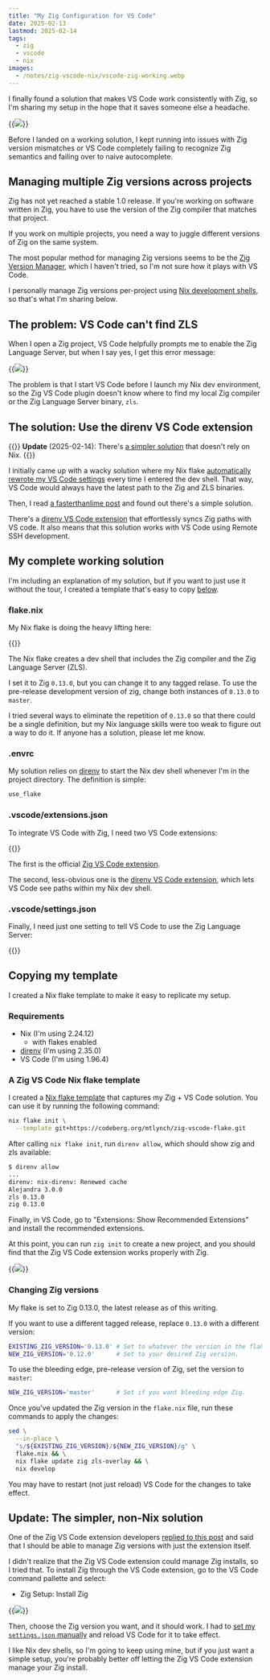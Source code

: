 ```yaml
---
title: "My Zig Configuration for VS Code"
date: 2025-02-13
lastmod: 2025-02-14
tags:
  - zig
  - vscode
  - nix
images:
  - /notes/zig-vscode-nix/vscode-zig-working.webp
---
```


I finally found a solution that makes VS Code work consistently with Zig, so I'm sharing my setup in the hope that it saves someone else a headache.

{{<img src="vscode-zig-working.webp" has-border="true" max-width="700px" caption="Zig extension for VS Code working correctly">}}

Before I landed on a working solution, I kept running into issues with Zig version mismatches or VS Code completely failing to recognize Zig semantics and failing over to naive autocomplete.

## Managing multiple Zig versions across projects

Zig has not yet reached a stable 1.0 release. If you're working on software written in Zig, you have to use the version of the Zig compiler that matches that project.

If you work on multiple projects, you need a way to juggle different versions of Zig on the same system.

The most popular method for managing Zig versions seems to be the [Zig Version Manager](https://www.zvm.app/), which I haven't tried, so I'm not sure how it plays with VS Code.

I personally manage Zig versions per-project using [Nix development shells](/notes/nix-dev-environment/), so that's what I'm sharing below.

## The problem: VS Code can't find ZLS

When I open a Zig project, VS Code helpfully prompts me to enable the Zig Language Server, but when I say yes, I get this error message:

{{<img src="zls-fail.webp" has-border="true" caption="ZLS install fails">}}

The problem is that I start VS Code before I launch my Nix dev environment, so the Zig VS Code plugin doesn't know where to find my local Zig compiler or the Zig Language Server binary, `zls`.

## The solution: Use the direnv VS Code extension

{{<notice type="info">}}
**Update** (2025-02-14): There's [a simpler solution](#update-the-simpler-non-nix-solution) that doesn't rely on Nix.
{{</notice>}}

I initially came up with a wacky solution where my Nix flake [automatically rewrote my VS Code settings](https://codeberg.org/mtlynch/zig-vscode-nix-example/src/branch/03-dynamic-paths/flake.nix#L49-L69) every time I entered the dev shell. That way, VS Code would always have the latest path to the Zig and ZLS binaries.

Then, I read [a fasterthanlime post](https://fasterthanli.me/series/building-a-rust-service-with-nix/part-10#setting-up-direnv-in-vscode) and found out there's a simple solution.

There's a [direnv VS Code extension](https://marketplace.visualstudio.com/items?itemName=mkhl.direnv) that effortlessly syncs Zig paths with VS code. It also means that this solution works with VS Code using Remote SSH development.

## My complete working solution

I'm including an explanation of my solution, but if you want to just use it without the tour, I created a template that's easy to copy [below](#copying-my-template).

### flake.nix

My Nix flake is doing the heavy lifting here:

{{<inline-file filename="flake.nix" language="nix">}}

The Nix flake creates a dev shell that includes the Zig compiler and the Zig Language Server (ZLS).

I set it to Zig `0.13.0`, but you can change it to any tagged relase. To use the pre-release development version of zig, change both instances of `0.13.0` to `master`.

I tried several ways to eliminate the repetition of `0.13.0` so that there could be a single definition, but my Nix language skills were too weak to figure out a way to do it. If anyone has a solution, please let me know.

### .envrc

My solution relies on [direnv](https://direnv.net/) to start the Nix dev shell whenever I'm in the project directory. The definition is simple:

```bash
use_flake
```

### .vscode/extensions.json

To integrate VS Code with Zig, I need two VS Code extensions:

{{<inline-file filename="extensions.json" language="json">}}

The first is the official [Zig VS Code extension](https://marketplace.visualstudio.com/items?itemName=ziglang.vscode-zig).

The second, less-obvious one is the [direnv VS Code extension](https://marketplace.visualstudio.com/items?itemName=mkhl.direnv), which lets VS Code see paths within my Nix dev shell.

### .vscode/settings.json

Finally, I need just one setting to tell VS Code to use the Zig Language Server:

{{<inline-file filename="settings.json" language="json">}}

## Copying my template

I created a Nix flake template to make it easy to replicate my setup.

### Requirements

- Nix (I'm using 2.24.12)
  - with flakes enabled
- [direnv](https://direnv.net/) (I'm using 2.35.0)
- VS Code (I'm using 1.96.4)

### A Zig VS Code Nix flake template

I created a [Nix flake template](https://codeberg.org/mtlynch/zig-vscode-flake) that captures my Zig + VS Code solution. You can use it by running the following command:

```bash
nix flake init \
  --template git+https://codeberg.org/mtlynch/zig-vscode-flake.git
```

After calling `nix flake init`, run `direnv allow`, which should show zig and zls available:

```bash
$ direnv allow
...
direnv: nix-direnv: Renewed cache
Alejandra 3.0.0
zls 0.13.0
zig 0.13.0
```

Finally, in VS Code, go to "Extensions: Show Recommended Extensions" and install the recommended extensions.

At this point, you can run `zig init` to create a new project, and you should find that the Zig VS Code extension works properly with Zig.

{{<img src="vscode-zig-working.webp" has-border="true" max-width="700px" caption="If everything works, you should see language overlays in `src/main.zig`, and you should be able to jump to Zig library definitions.">}}

### Changing Zig versions

My flake is set to Zig 0.13.0, the latest release as of this writing.

If you want to use a different tagged release, replace `0.13.0` with a different version:

```bash
EXISTING_ZIG_VERSION='0.13.0' # Set to whatever the version in the flake.nix is.
NEW_ZIG_VERSION='0.12.0'      # Set to your desired Zig version.
```

To use the bleeding edge, pre-release version of Zig, set the version to `master`:

```bash
NEW_ZIG_VERSION='master'      # Set if you want bleeding edge Zig.
```

Once you've updated the Zig version in the `flake.nix` file, run these commands to apply the changes:

```bash
sed \
  --in-place \
  "s/${EXISTING_ZIG_VERSION}/${NEW_ZIG_VERSION}/g" \
  flake.nix && \
  nix flake update zig zls-overlay && \
  nix develop
```

You may have to restart (not just reload) VS Code for the changes to take effect.

## Update: The simpler, non-Nix solution

One of the Zig VS Code extension developers [replied to this post](https://ziggit.dev/t/my-zig-vs-code-setup-for-multiple-zig-versions/8548/4?u=mtlynch) and said that I should be able to manage Zig versions with just the extension itself.

I didn't realize that the Zig VS Code extension could manage Zig installs, so I tried that. To install Zig through the VS Code extension, go to the VS Code command pallette and select:

- Zig Setup: Install Zig

{{<img src="zig-setup.webp" max-width="700px" has-border="true">}}

Then, choose the Zig version you want, and it should work. I had to [set my `settings.json` manually](https://github.com/ziglang/vscode-zig/issues/398) and reload VS Code for it to take effect.

I like Nix dev shells, so I'm going to keep using mine, but if you just want a simple setup, you're probably better off letting the Zig VS Code extension manage your Zig install.
